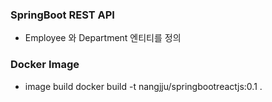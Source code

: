 ### SpringBoot REST API
* Employee 와 Department 엔티티를 정의


### Docker Image
* image build
docker build -t nangjju/springbootreactjs:0.1 .